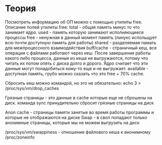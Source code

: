 # Теория
Посмотреть информацию об ОП можно с помощью утилиты free. 
Описание полей утилиты free:
total - общая память минус то что занимает ядро.
used - память которую занимают исполняющиеся процессы
free - ненужная в данный момент память (линукс испольщует всю почти доступную память для работы)
shared - разделяемая памать для межпроцессного взаимодействия
buff/cache - страничный кеш, все операции с файлами работают через кеш. После завершения работы какого либо процесса, данные из кеша не выгружаются, потому что читать их потом опять с диска долго и дорого. Ядро считает что эти данные могут понадобиться кому-то еще и не выгружает.
available - доступная память, грубо можно сказать что это free + 70% cache.

Сбросить кеш можно командой, но это не обязательно:
echo 3 > /proc/sys/vm/drop_caches

Грязные страницы - это данные в cache которые еще не сброшены на диск.
команда sync принудительно сбросит грязные страницы на диск

Anon cache - страницы памяти занятые во время работы программы и которые не отображаются на диске 
Swap - в своп попадают только анонимные страницы, которые мы не можем выгрузить на диск

/proc/sys/vm/swappiness - отношение файлового кеша к анонимному
/proc/zoneinfo 
